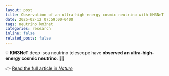 ```yaml
---
layout: post
title: Observation of an ultra-high-energy cosmic neutrino with KM3NeT
date: 2025-02-12 07:59:00-0400
tags: neutrino km3net
categories: research
inline: false
related_posts: false
---
```


💡 **KM3NeT** deep-sea neutrino telescope have **observed an ultra-high-energy cosmic neutrino**. 🌌🔬

👉 [Read the full article in *Nature*](https://www.nature.com/articles/s41586-024-08543-1)
